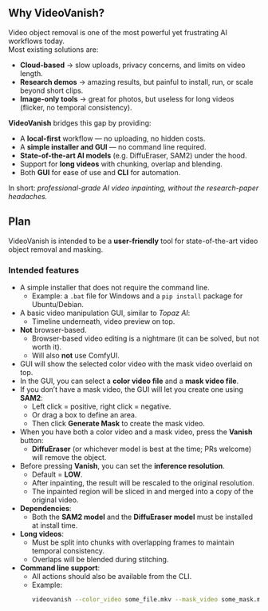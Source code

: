 ## Why VideoVanish?
Video object removal is one of the most powerful yet frustrating AI workflows today.  
Most existing solutions are:
- **Cloud-based** → slow uploads, privacy concerns, and limits on video length.  
- **Research demos** → amazing results, but painful to install, run, or scale beyond short clips.  
- **Image-only tools** → great for photos, but useless for long videos (flicker, no temporal consistency).  

**VideoVanish** bridges this gap by providing:
- A **local-first** workflow — no uploading, no hidden costs.  
- A **simple installer and GUI** — no command line required.  
- **State-of-the-art AI models** (e.g. DiffuEraser, SAM2) under the hood.  
- Support for **long videos** with chunking, overlap and blending.
- Both **GUI** for ease of use and **CLI** for automation.  

In short: *professional-grade AI video inpainting, without the research-paper headaches.*

## Plan
VideoVanish is intended to be a **user-friendly** tool for state-of-the-art video object removal and masking.

### Intended features
- A simple installer that does not require the command line.  
  - Example: a `.bat` file for Windows and a `pip install` package for Ubuntu/Debian.  
- A basic video manipulation GUI, similar to *Topaz AI*:  
  - Timeline underneath, video preview on top.  
- **Not** browser-based.  
  - Browser-based video editing is a nightmare (it can be solved, but not worth it).  
  - Will also **not** use ComfyUI.  
- GUI will show the selected color video with the mask video overlaid on top.  
- In the GUI, you can select a **color video file** and a **mask video file**.  
- If you don’t have a mask video, the GUI will let you create one using **SAM2**:  
  - Left click = positive, right click = negative.  
  - Or drag a box to define an area.  
  - Then click **Generate Mask** to create the mask video.  
- When you have both a color video and a mask video, press the **Vanish** button:  
  - **DiffuEraser** (or whichever model is best at the time; PRs welcome) will remove the object.  
- Before pressing **Vanish**, you can set the **inference resolution**.  
  - Default = **LOW**.  
  - After inpainting, the result will be rescaled to the original resolution.  
  - The inpainted region will be sliced in and merged into a copy of the original video.  
- **Dependencies**:  
  - Both the **SAM2 model** and the **DiffuEraser model** must be installed at install time.  
- **Long videos**:  
  - Must be split into chunks with overlapping frames to maintain temporal consistency.  
  - Overlaps will be blended during stitching.  
- **Command line support**:  
  - All actions should also be available from the CLI.  
  - Example:  
    ```bash
    videovanish --color_video some_file.mkv --mask_video some_mask.mkv
    ```
